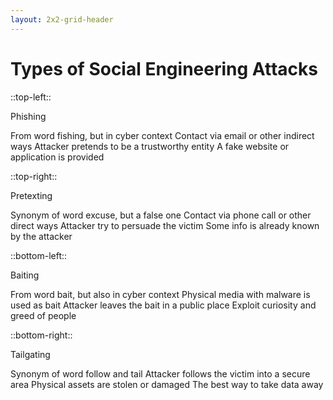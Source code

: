 ```yaml
---
layout: 2x2-grid-header
---
```

# Types of Social Engineering Attacks

::top-left::

Phishing

From word fishing, but in cyber context
Contact via email or other indirect ways
Attacker pretends to be a trustworthy entity
A fake website or application is provided

::top-right::

Pretexting

Synonym of word excuse, but a false one
Contact via phone call or other direct ways
Attacker try to persuade the victim
Some info is already known by the attacker

::bottom-left::

Baiting

From word bait, but also in cyber context
Physical media with malware is used as bait
Attacker leaves the bait in a public place
Exploit curiosity and greed of people

::bottom-right::

Tailgating

Synonym of word follow and tail
Attacker follows the victim into a secure area
Physical assets are stolen or damaged
The best way to take data away
